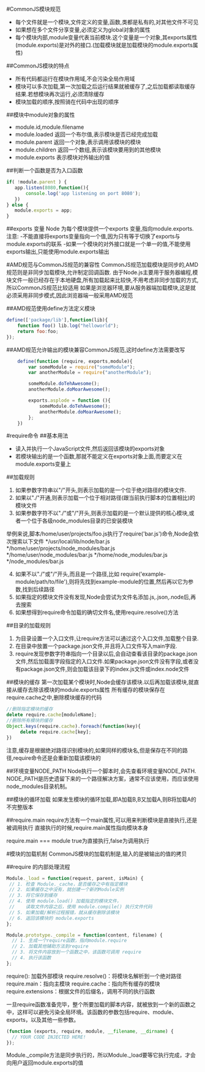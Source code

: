 #CommonJS模块规范
- 每个文件就是一个模块,文件定义的变量,函数,类都是私有的,对其他文件不可见
- 如果想在多个文件分享变量,必须定义为global对象的属性
- 每个模块内部,module变量代表当前模块.这个变量是一个对象,其exports属性(module.exports)是对外的接口.(加载模块就是加载模块的module.exports属性)

##CommonJS模块的特点
 - 所有代码都运行在模块作用域,不会污染全局作用域
 - 模块可以多次加载,第一次加载之后运行结果就被缓存了,之后加载都读取缓存结果.若想模块再次运行,必须清除缓存
 - 模块加载的顺序,按照骑在代码中出现的顺序

##模块中module对象的属性
 - module.id,module.filename
 - module.loaded 返回一个布尔值,表示模块是否已经完成加载
 - module.parent 返回一个对象,表示调用该模块的模块
 - module.children 返回一个数组,表示该模块要用到的其他模块
 - module.exports 表示模块对外输出的值

 ##判断一个函数是否为入口函数
 ```javascript
 if( !module.parent ) {
 	app.listen(8080,function(){
 		console.log('app listening on port 8080');
 	})
 } else {
 	module.exports = app;
 }
 ```

##exports 变量
Node 为每个模块提供一个exports 变量,指向module.exports.
注意:
  -不能直接将exports变量指向一个值,因为只有等于切换了exports与module.exports的联系
  -如果一个模块的对外接口就是一个单一的值,不能使用exports输出,只能使用module.exports输出

#AMD规范与CommonJS规范的兼容性
CommonJS规范加载模块是同步的,AMD规范则是非同步加载模块,允许制定回调函数.
由于Node.js主要用于服务器编程,模块文件一般已经存在于本地硬盘,所有加载起来比较快,不用考虑非同步加载的方式,所以CommonJS规范比较适用
如果是浏览器环境,要从服务器端加载模块,这是就必须采用非同步模式,因此浏览器端一般采用AMD规范

##AMD规范使用define方法定义模块
```JavaScript
define(['package/lib'],function(lib){
	function foo() lib.log("helloworld");
	return foo:foo;
});
```
##AMD规范允许输出的模块兼容CommonJS规范,这时define方法需要改写
```javascript
	define(function (require, exports,module){
		var someModule = require("someModule");
		var anotherModule = require("anotherModule");

		someModule.doTehAwesome();
		anotherModule.doMoarAwesome();

		exports.asplode = function (){
			someModule.doTehAwesome();
			anotherModule.doMoarAwesome();
		};
	})
```

#require命令
##基本用法
- 读入并执行一个JavaScript文件,然后返回该模块的exports对象
- 若模块输出的是一个函数,那就不能定义在exports对象上面,而要定义在module.exports变量上

##加载规则
1. 如果参数字符串以"/"开头,则表示加载的是一个位于绝对路径的模块文件.
2. 如果以"./"开通,则表示加载一个位于相对路径(跟当前执行脚本的位置相比)的模块文件
3. 如果参数字符不以"./"或"/"开头,则表示加载的是一个默认提供的核心模块,或者一个位于各级node_modules目录的已安装模块

举例来说,脚本/home/user/projects/foo.js执行了require('bar.js')命令,Node会依次搜索以下文件
*/usr/local/lib/node/bar.js
*/home/user/projects/node_modules/bar.js
*/home/user/node_modules/bar.js
*/home/node_modules/bar.js
*/node_modules/bar.js

4. 如果不以"./"或"/"开头,而且是一个路径,比如 require('example-module/path/to/file'),则将先找到example-module的位置,然后再以它为参数,找到后续路径
5. 如果指定的模块文件没有发现,Node会尝试为文件名添加.js,.json,.node后,再去搜索
6. 如果想得到require命令加载的确切文件名,使用require.resolve()方法

##目录的加载规则
1. 为目录设置一个入口文件,让require方法可以通过这个入口文件,加载整个目录.
2. 在目录中放置一个package.json文件,并且将入口文件写入main字段.
3. require发现参数字符串指向一个目录以后,会自动查看该目录的package.json文件,然后加载面字段指定的入口文件.如果package.json文件没有字段,或者没有package.json文件,则会加载该目录下的index.js文件或index.node文件
 
##模块的缓存
第一次加载某个模块时,Node会缓存该模块.以后再加载该模块,就直接从缓存去除该模块的module.exports属性
所有缓存的模块保存在require.cache之中,删除模块缓存的代码
```JavaScript
//删除指定模块的缓存
delete require.cache[moduleName];
//删除所有模块的缓存
Object.keys(require.cache).foreach(function(key){
	 delete require.cache[key];
})
```
注意,缓存是根据绝对路径识别模块的,如果同样的模块名,但是保存在不同的路径,require命令还是会重新加载该模块的

##环境变量NODE_PATH
Node执行一个脚本时,会先查看环境变量NODE_PATH.
NODE_PATH是历史遗留下来的一个路径解决方案，通常不应该使用，而应该使用node_modules目录机制。

##模块的循环加载
如果发生模块的循环加载,即A加载B,B又加载A,则B将加载A的不完整版本

##require.main
require方法有一个main属性,可以用来判断模块是直接执行,还是被调用执行
直接执行的时候,require.main属性指向模块本身
 
 require.main === module true为直接执行,false为调用执行

 #模块的加载机制
 CommonJS模块的加载机制是,输入的是被输出的值的拷贝

 ##require 的内部处理流程
 ```JavaScript
 Module._load = function(request, parent, isMain) {
  // 1. 检查 Module._cache，是否缓存之中有指定模块
  // 2. 如果缓存之中没有，就创建一个新的Module实例
  // 3. 将它保存到缓存
  // 4. 使用 module.load() 加载指定的模块文件，
  //    读取文件内容之后，使用 module.compile() 执行文件代码
  // 5. 如果加载/解析过程报错，就从缓存删除该模块
  // 6. 返回该模块的 module.exports
};
```
```JavaScript
Module.prototype._compile = function(content, filename) {
  // 1. 生成一个require函数，指向module.require
  // 2. 加载其他辅助方法到require
  // 3. 将文件内容放到一个函数之中，该函数可调用 require
  // 4. 执行该函数
};
```
require(): 加载外部模块
require.resolve()：将模块名解析到一个绝对路径
require.main：指向主模块
require.cache：指向所有缓存的模块
require.extensions：根据文件的后缀名，调用不同的执行函数

一旦require函数准备完毕，整个所要加载的脚本内容，就被放到一个新的函数之中，这样可以避免污染全局环境。该函数的参数包括require、module、exports，以及其他一些参数。
```JavaScript
(function (exports, require, module, __filename, __dirname) {
  // YOUR CODE INJECTED HERE!
});
```
Module._compile方法是同步执行的，所以Module._load要等它执行完成，才会向用户返回module.exports的值